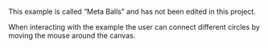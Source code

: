 This example is called “Meta Balls” and has not been edited in this project. 

When interacting with the example the user can connect different circles by moving the mouse around the canvas. 